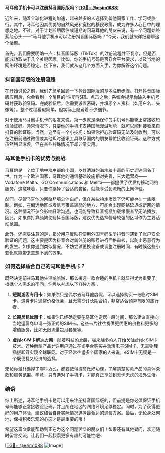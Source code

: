 **马耳他手机卡可以注册抖音国际版吗？[[TG💪+ @esim1088](https://t.me/s/esim1088)]**

近年来，随着全球化进程的加速，越来越多的人选择到其他国家工作、学习或旅行。其中，马耳他因其优美的自然风光和宽松的移民政策，成为许多人心目中的理想之地。不过，对于计划长期居住或短期访问马耳他的朋友来说，有一个问题始终萦绕心头——“马耳他手机卡可以注册抖音国际版吗？”今天，我们就来详细聊聊这个话题。

首先，我们需要明确一点：抖音国际版（TikTok）的注册流程并不复杂，但是否能成功取决于几个关键因素。比如，你的手机号码是否符合平台要求，以及当地的网络环境是否稳定。接下来，我们就从这几个方面入手，为你解答这个问题。

### 抖音国际版的注册流程

在开始讨论之前，我们先简单回顾一下抖音国际版的基本注册步骤。打开抖音国际版应用后，你会看到一个醒目的“注册”按钮。点击之后，系统会提示你输入手机号码并获取验证码。完成验证后，你需要设置密码，并填写个人资料（如用户名、头像等）。整个过程看似简单，但实际上隐藏着不少细节。

对于使用马耳他手机卡的朋友来说，第一步就是确保你的手机号码能够正常接收短信验证码。通常情况下，只要你的手机卡支持国际漫游功能，就可以顺利接收来自抖音的验证码。当然，这里有一个小技巧：如果你担心验证码无法及时收到，可以在注册前通过微信或其他即时通讯工具联系国内的朋友帮忙接收验证码。这种方式虽然稍显麻烦，但在某些特殊情况下却非常实用。

### 马耳他手机卡的优势与挑战

马耳他是一个位于地中海中部的小国，以其清澈的海水和丰富的历史遗迹闻名于世。作为一个欧洲国家，马耳他的通信基础设施相对完善，三大运营商——Vodafone Malta、GO Communications 和 Melita——都提供了优质的移动网络服务。这意味着，只要你选择了合适的套餐，就能享受到流畅的上网体验。

然而，尽管马耳他的网络环境总体良好，但在某些特定场景下仍可能存在一些限制。例如，在偏远地区或者信号覆盖较弱的地方，可能会出现网络延迟或断网的情况。这种情况不仅会影响日常沟通，也可能导致抖音视频加载缓慢甚至无法播放。因此，如果你打算频繁使用抖音国际版，建议优先选择信号较强的区域作为主要活动范围。

此外，还需要注意的是，部分用户反映在使用外国号码注册抖音时遇到了账户安全验证的问题。这主要是因为抖音会对新注册的账号进行严格审核，以防止恶意行为的发生。如果你遇到类似情况，不妨尝试更换设备或调整注册时间，有时候这些小变化就能带来意想不到的效果。

### 如何选择适合自己的马耳他手机卡？

既然决定前往马耳他生活或旅游，那么挑选一款合适的手机卡就显得尤为重要了。根据个人需求的不同，你可以考虑以下几种方案：

1. **短期游客专用卡**：如果你只是偶尔去马耳他度假，可以选择购买一张临时SIM卡。这类卡片通常价格低廉，且无需签订长期合约，非常适合预算有限的旅行者。
   
2. **长期居民优惠卡**：如果你已经确定要在马耳他定居一段时间，那么建议直接向当地运营商申请一张正式的SIM卡。这些卡片往往提供更优惠的价格和更多的增值服务，比如无限流量包月套餐等。

3. **虚拟eSIM卡解决方案**：随着科技的发展，越来越多的人开始关注虚拟eSIM卡技术。这种新型产品允许用户通过在线平台购买并激活电子SIM卡，无需物理插拔即可实现全球联网。对于经常往返多个国家的人来说，eSIM卡无疑是一个既便捷又经济的选择。

无论你最终选择了哪种方式，都要记得提前做好功课，了解清楚每款产品的具体条款和服务范围。毕竟，只有选对了手机卡，才能真正享受到无忧无虑的海外生活。

### 结语

综上所述，马耳他手机卡是可以用来注册抖音国际版的，但前提是你必须保证手机号码能够正常接收验证码，并且所在地区的网络环境足够稳定。同时，为了获得更好的用户体验，建议结合自身实际情况选择最合适的通信方案。最后，无论身处何地，保持积极乐观的心态才是最重要的哦！

希望这篇文章能帮助到正在为这个问题苦恼的朋友们！如果还有其他疑问，欢迎随时留言交流。让我们一起探索更多有趣的可能性吧~

[[TG💪+ @esim1088](https://t.me/s/esim1088) ![Image](https://i.postimg.cc/4NQfJmqS/Snipaste-2025-05-13-00-14-12.png)]